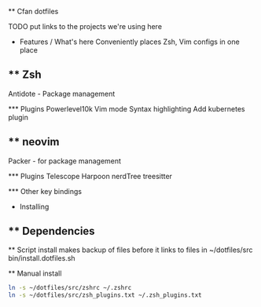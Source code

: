 ** Cfan dotfiles

TODO put links to the projects we're using here


* Features / What's here
Conveniently places Zsh, Vim configs in one place 

** Zsh
------
Antidote - Package management

*** Plugins
Powerlevel10k
Vim mode
Syntax highlighting
Add kubernetes plugin


** neovim
--------
Packer - for package management

*** Plugins
Telescope
Harpoon
nerdTree
treesitter 

*** Other 
key bindings



* Installing

** Dependencies
---------------

** Script install
makes backup of files before it links to files in ~/dotfiles/src
bin/install.dotfiles.sh

** Manual install 
```bash
ln -s ~/dotfiles/src/zshrc ~/.zshrc
ln -s ~/dotfiles/src/zsh_plugins.txt ~/.zsh_plugins.txt 

```

